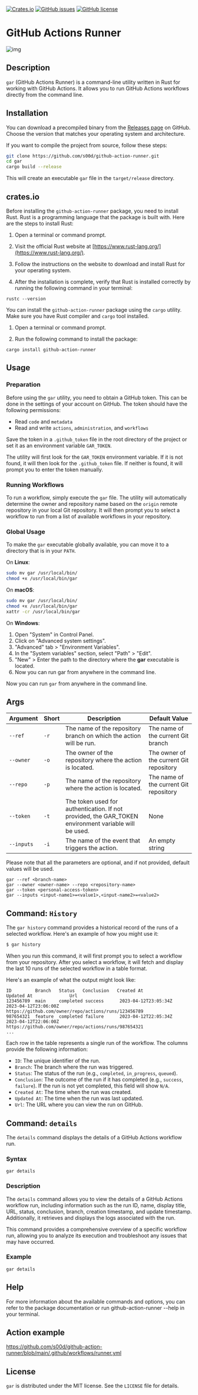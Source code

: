 [![Crates.io](https://img.shields.io/crates/v/github-action-runner.svg)](https://crates.io/crates/github-action-runner)
[![GitHub issues](https://img.shields.io/github/issues/s00d/github-action-runner.svg)](https://github.com/s00d/github-action-runner/issues)
[![GitHub license](https://img.shields.io/github/license/s00d/github-action-runner.svg)](https://github.com/s00d/github-action-runner/blob/main/LICENSE)

# GitHub Actions Runner

![img](https://github.com/s00d/github-action-runner/blob/main/assets/2023-12-04%2022.57.59.gif?raw=true)

## Description

`gar` (GitHub Actions Runner) is a command-line utility written in Rust for working with GitHub Actions. It allows you to run GitHub Actions workflows directly from the command line.

## Installation

You can download a precompiled binary from the [Releases page](https://github.com/s00d/github-action-runner/releases) on GitHub. Choose the version that matches your operating system and architecture.

If you want to compile the project from source, follow these steps:

```bash
git clone https://github.com/s00d/github-action-runner.git
cd gar
cargo build --release
```

This will create an executable `gar` file in the `target/release` directory.

## crates.io

Before installing the `github-action-runner` package, you need to install Rust. Rust is a programming language that the package is built with. Here are the steps to install Rust:

1. Open a terminal or command prompt.

2. Visit the official Rust website at [https://www.rust-lang.org/](https://www.rust-lang.org/).

3. Follow the instructions on the website to download and install Rust for your operating system.

4. After the installation is complete, verify that Rust is installed correctly by running the following command in your terminal:

```shell
rustc --version
```

You can install the `github-action-runner` package using the `cargo` utility. Make sure you have Rust compiler and `cargo` tool installed.

1. Open a terminal or command prompt.

2. Run the following command to install the package:

```shell
cargo install github-action-runner
```


## Usage

### Preparation

Before using the `gar` utility, you need to obtain a GitHub token. This can be done in the settings of your account on GitHub. The token should have the following permissions:

-  Read `code` and `metadata`
-  Read and write `actions`, `administration`, and `workflows`

Save the token in a `.github_token` file in the root directory of the project or set it as an environment variable `GAR_TOKEN`.

The utility will first look for the `GAR_TOKEN` environment variable. If it is not found, it will then look for the `.github_token` file. If neither is found, it will prompt you to enter the token manually.

### Running Workflows

To run a workflow, simply execute the `gar` file. The utility will automatically determine the owner and repository name based on the `origin` remote repository in your local Git repository. It will then prompt you to select a workflow to run from a list of available workflows in your repository.

### Global Usage

To make the `gar` executable globally available, you can move it to a directory that is in your `PATH`.

On **Linux**:

```bash
sudo mv gar /usr/local/bin/
chmod +x /usr/local/bin/gar
```

On  **macOS**:

```bash
sudo mv gar /usr/local/bin/
chmod +x /usr/local/bin/gar
xattr -cr /usr/local/bin/gar
```


On **Windows**:

1. Open "System" in Control Panel.
2. Click on "Advanced system settings".
3. "Advanced" tab > "Environment Variables".
4. In the "System variables" section, select "Path" > "Edit".
5. "New" > Enter the path to the directory where the **gar** executable is located.
6. Now you can run gar from anywhere in the command line.

Now you can run `gar` from anywhere in the command line.

## Args

| Argument   | Short | Description                                                                                          | Default Value                           |
|------------|-------|------------------------------------------------------------------------------------------------------|-----------------------------------------|
| `--ref`    | `-r`  | The name of the repository branch on which the action will be run.                                   | The name of the current Git branch      |
| `--owner`  | `-o`  | The owner of the repository where the action is located.                                             | The owner of the current Git repository |
| `--repo`   | `-p`  | The name of the repository where the action is located.                                              | The name of the current Git repository  |
| `--token`  | `-t`  | The token used for authentication. If not provided, the GAR_TOKEN environment variable will be used. | None                                    |
| `--inputs` | `-i`  | The name of the event that triggers the action.                                                      | An empty string                         |

Please note that all the parameters are optional, and if not provided, default values will be used.

```
gar --ref <branch-name>
gar --owner <owner-name> --repo <repository-name>
gar --token <personal-access-token>
gar --inputs <input-name1>=<value1>,<input-name2>=<value2>
```

## Command: `History`

The `gar history` command provides a historical record of the runs of a selected workflow. Here's an example of how you might use it:

```bash
$ gar history
```

When you run this command, it will first prompt you to select a workflow from your repository. After you select a workflow, it will fetch and display the last 10 runs of the selected workflow in a table format.

Here's an example of what the output might look like:

```text
ID         Branch   Status   Conclusion   Created At              Updated At              Url
123456789  main     completed success      2023-04-12T23:05:34Z   2023-04-12T23:06:00Z   https://github.com/owner/repo/actions/runs/123456789
987654321  feature  completed failure      2023-04-12T22:05:34Z   2023-04-12T22:06:00Z   https://github.com/owner/repo/actions/runs/987654321
...

```

Each row in the table represents a single run of the workflow. The columns provide the following information:

- `ID`: The unique identifier of the run.
- `Branch`: The branch where the run was triggered.
- `Status`: The status of the run (e.g., `completed`, `in_progress`, `queued`).
- `Conclusion`: The outcome of the run if it has completed (e.g., `success`, `failure`). If the run is not yet completed, this field will show `N/A`.
- `Created At`: The time when the run was created.
- `Updated At`: The time when the run was last updated.
- `Url`: The URL where you can view the run on GitHub.


## Command: `details`

The `details` command displays the details of a GitHub Actions workflow run.

### Syntax

```shell
gar details
```

### Description

The `details` command allows you to view the details of a GitHub Actions workflow run, including information such as the run ID, name, display title, URL, status, conclusion, branch, creation timestamp, and update timestamp. Additionally, it retrieves and displays the logs associated with the run.

This command provides a comprehensive overview of a specific workflow run, allowing you to analyze its execution and troubleshoot any issues that may have occurred.

### Example

```shell
gar details
```
## Help

For more information about the available commands and options, you can refer to the package documentation or run github-action-runner --help in your terminal.

## Action example

https://github.com/s00d/github-action-runner/blob/main/.github/workflows/runner.yml

## License

`gar` is distributed under the MIT license. See the `LICENSE` file for details.

